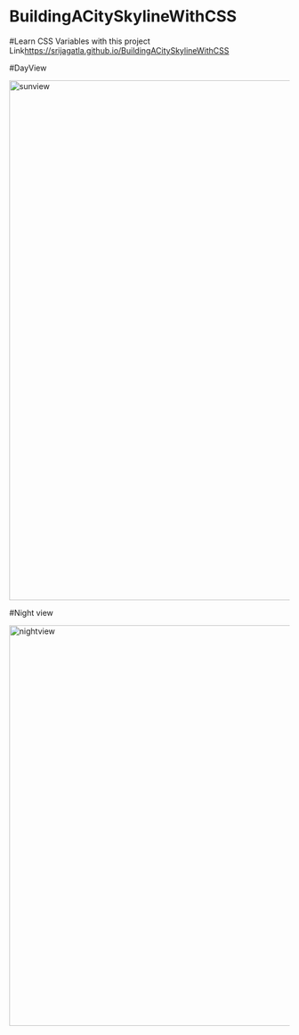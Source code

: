 # BuildingACitySkylineWithCSS
#Learn CSS Variables with this project
Link<https://srijagatla.github.io/BuildingACitySkylineWithCSS>

#DayView

<img width="933" alt="sunview" src="https://github.com/srijagatla/BuildingACitySkylineWithCSS/assets/124895742/5246c0c4-99ce-450f-af04-67cdbf8b67fc">


#Night view

<img width="719" alt="nightview" src="https://github.com/srijagatla/BuildingACitySkylineWithCSS/assets/124895742/fbeebe38-ca9f-4fd0-9b2e-79444bdd38da">
